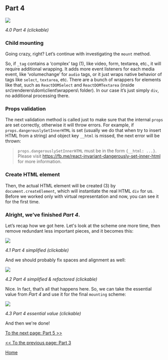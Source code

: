 ## Part 4

[![](https://twisger.github.io/Under-the-hood-ReactJS/master/stack/images/4/part-4.svg)](https://twisger.github.io/Under-the-hood-ReactJS/master/stack/images/4/part-4.svg)

<em>4.0 Part 4 (clickable)</em>

### Child mounting

Going crazy, right? Let’s continue with investigating the `mount` method.

So, if `_tag` contains a ‘complex’ tag (1), like video, form, textarea, etc., it will require additional wrapping. It adds more event listeners for each media event, like ‘volumechange’ for `audio` tags, or it just wraps native behavior of tags like `select`, `textarea`, etc.
There are a bunch of wrappers for elements like that, such as `ReactDOMSelect` and `ReactDOMTextarea` (inside src\renderers\dom\client\wrappers\ folder). In our case it’s just simply `div`, no additional processing there.

### Props validation

The next validation method is called just to make sure that the internal `props` are set correctly, otherwise it will throw errors. For example, if `props.dangerouslySetInnerHTML` is set (usually we do that when try to insert HTML from a string) and object key `__html` is missed, the next error will be thrown:

> `props.dangerouslySetInnerHTML` must be in the form `{__html: ...}`.  Please visit https://fb.me/react-invariant-dangerously-set-inner-html for more information.

### Create HTML element

Then, the actual HTML element will be created (3) by `document.createElement`, which will instantiate the real HTML `div` for us. Before we worked only with virtual representation and now, you can see it for the first time.


### Alright, we’ve finished *Part 4*.

Let’s recap how we got here. Let's look at the scheme one more time, then remove redundant less important pieces, and it becomes this:

[![](https://twisger.github.io/Under-the-hood-ReactJS/master/stack/images/4/part-4-A.svg)](https://twisger.github.io/Under-the-hood-ReactJS/master/stack/images/4/part-4-A.svg)

<em>4.1 Part 4 simplified (clickable)</em>

And we should probably fix spaces and alignment as well:

[![](https://twisger.github.io/Under-the-hood-ReactJS/master/stack/images/4/part-4-B.svg)](https://twisger.github.io/Under-the-hood-ReactJS/master/stack/images/4/part-4-B.svg)

<em>4.2 Part 4 simplified & refactored (clickable)</em>

Nice. In fact, that’s all that happens here. So, we can take the essential value from *Part 4* and use it for the final `mounting` scheme:

[![](https://twisger.github.io/Under-the-hood-ReactJS/master/stack/images/4/part-4-C.svg)](https://twisger.github.io/Under-the-hood-ReactJS/master/stack/images/4/part-4-C.svg)

<em>4.3 Part 4 essential value (clickable)</em>

And then we're done!


[To the next page: Part 5 >>](./Part-5.md)

[<< To the previous page: Part 3](./Part-3.md)


[Home](../../README.md)
